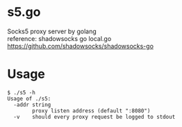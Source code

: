 # s5.go
Socks5 proxy server by golang   
reference: shadowsocks go local.go   
https://github.com/shadowsocks/shadowsocks-go   
   
# Usage
```
$ ./s5 -h
Usage of ./s5:
  -addr string
    	proxy listen address (default ":8080")
  -v	should every proxy request be logged to stdout
```
